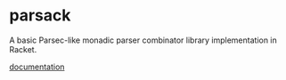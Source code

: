 parsack
=======

A basic Parsec-like monadic parser combinator library implementation in Racket.

[documentation](stchang.github.io/parsack/parsack.html)